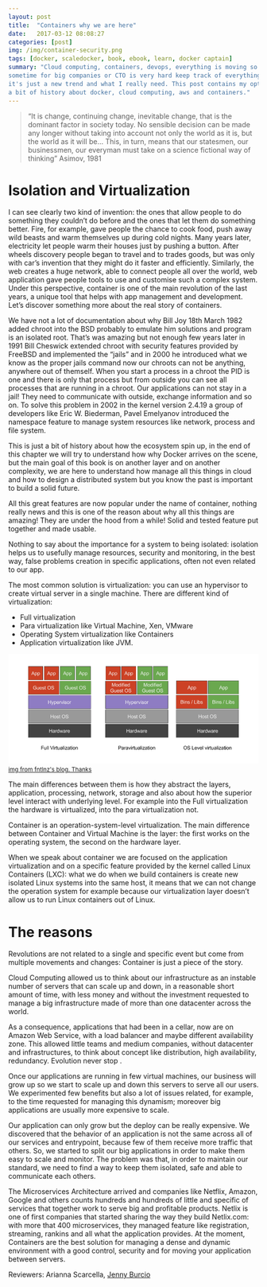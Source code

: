 ```yaml
---
layout: post
title:  "Containers why we are here"
date:   2017-03-12 08:08:27
categories: [post]
img: /img/container-security.png
tags: [docker, scaledocker, book, ebook, learn, docker captain]
summary: "Cloud computing, containers, devops, everything is moving so fast that
sometime for big companies or CTO is very hard keep track of everything. What
it's just a new trend and what I really need. This post contains my options and
a bit of history about docker, cloud computing, aws and containers."
---
```


> “It is change, continuing change, inevitable change, that is the dominant
> factor in society today. No sensible decision can be made any longer without
> taking into account not only the world as it is, but the world as it will be...
> This, in turn, means that our statesmen, our businessmen, our everyman must take
> on a science fictional way of thinking”  Asimov, 1981

# Isolation and Virtualization

I can see clearly two kind of invention: the ones that allow people to do
something they couldn’t do before and the ones that let them do something
better. Fire, for example,  gave people the chance to cook food, push away wild
beasts and warm themselves up during cold nights. Many years later, electricity
let people warm their houses just by pushing a button. After wheels discovery
people began to travel and to trades goods, but was only with car’s invention
that they might do it faster and efficiently.  Similarly, the web creates a huge
network, able to connect people all over the world, web application gave people
tools to use and customise such a complex system. Under this perspective,
container is one of the main revolution of the last years, a unique tool that
helps with app management and development. Let’s discover  something more about
the real story of containers.

We have not a lot of documentation about why Bill Joy 18th March 1982 added
chroot into the BSD probably to emulate him solutions and program is an isolated
root. That’s was amazing but not enough few years later in 1991 Bill Cheswick
extended chroot with security features provided by FreeBSD and implemented the
“jails” and in 2000 he introduced what we know as the proper jails command now
our chroots can not be anything, anywhere out of themself. When you start a
process in a chroot the PID is one and there is only that process but from
outside you can see all processes that are running in a chroot.  Our
applications can not stay in a jail! They need to communicate with outside,
exchange information and so on. To solve this problem in 2002 in the kernel
version 2.4.19 a group of developers like Eric W. Biederman, Pavel Emelyanov
introduced the namespace feature to manage system resources like network,
process and file system.

This is just a bit of history about how the ecosystem spin up, in the end of
this chapter we will try to understand how why Docker arrives on the scene, but
the main goal of this book is on another layer and on another complexity, we are
here to understand how manage all this things in cloud and how to design a
distributed system but you know the past is important to build a solid future.

All this great features are now popular under the name of container, nothing
really news and this is one of the reason about why all this things are amazing!
They are under the hood from a while! Solid and tested feature put together and
made usable.

Nothing to say about the importance for a system to being isolated: isolation
helps us to usefully manage resources, security and monitoring, in the best way,
false problems creation in specific applications, often not even related to our
app.

The most common solution  is virtualization: you can use an hypervisor to create
virtual server in a single machine.  There are different kind of virtualization:

* Full virtualization
* Para virtualization like Virtual Machine, Xen, VMware
* Operating System virtualization like Containers
* Application virtualization like JVM.


<img class="img-responsive" src="/img/virtualization.png">
<a href="https://fntlnz.wtf/post/why-containers/" target="_blank"><small>img from fntlnz's blog. Thanks</small></a>


The main differences between them is how they abstract the layers, application,
processing, network, storage and also about how the superior level interact with
underlying level.  For example into the Full virtualization the hardware is
virtualized, into the para virtualization not.

Container is an operation-system-level virtualization. The main difference
between Container and Virtual Machine is the layer: the first works on the
operating system, the second on the hardware layer.

When we speak about container we are focused on the application virtualization
and on a specific feature provided by the kernel called Linux Containers (LXC):
what we do when we build containers is create new isolated Linux systems into
the same host, it means that we can not change the operation system for example
because our virtualization layer doesn’t allow us to run Linux containers out of
Linux.

# The reasons

Revolutions are not related to a single and specific event but come from
multiple movements and changes: Container is just a piece of the story.

Cloud Computing allowed us to think about our infrastructure as an instable
number of servers that can scale up and down, in a reasonable short amount of
time, with less money and without the investment requested to manage a big
infrastructure made of more than one datacenter across the world.

As a consequence, applications that had been in a cellar, now are on Amazon Web
Service, with a load balancer and maybe different availability zone. This
allowed little teams and medium companies, without datacenter and
infrastructures, to think about concept like distribution, high availability,
redundancy.  Evolution never stop .

Once our applications are running in few virtual machines, our business will
grow up so we start to scale up and down this servers to serve all our users.
We experimented few benefits but also a lot of issues related, for example, to
the time requested for managing this dynamism; moreover big applications are
usually more expensive to scale.

Our application can only grow but the deploy can be really expensive. We
discovered that the behavior of an application is not the same across all of our
services and entrypoint, because few of them receive more traffic that others.
So, we started to split our big applications in order to make them easy to scale
and monitor. The problem was that, in order to maintain our standard, we need to
find a way to keep them isolated, safe and able to communicate each others.

The Microservices Architecture arrived and companies like Netflix, Amazon,
Google and others counts hundreds and hundreds of little and specific of
services that together work to serve big and profitable products.  Netlix is one
of first companies that started sharing the way they build Netlix.com: with more
that 400 microservices, they managed feature like registration, streaming,
rankins and all what the application provides.  At the moment, Containers are
the best solution for managing a dense and dynamic environment with a good
control, security and for moving your application between servers.

<p class="text-muted">
    Reviewers: Arianna Scarcella, <a href="https://twitter.com/TheBurce">Jenny Burcio</a>
</p>
